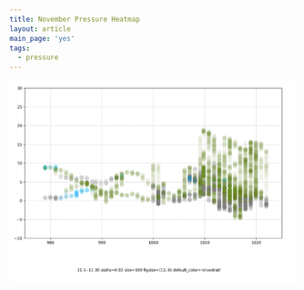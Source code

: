 ```yaml
---
title: November Pressure Heatmap
layout: article
main_page: 'yes'
tags:
  - pressure
---
```


<img src="/assets/images/pressure/11-1-30-(12,8).png" alt="24-november">
